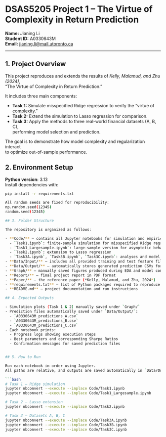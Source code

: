 # DSAS5205 Project 1 – The Virtue of Complexity in Return Prediction

**Name:** Jianing Li  
**Student ID:** A0330643M  
**Email:** jianing.li@mail.utoronto.ca  

---

## 1. Project Overview

This project reproduces and extends the results of *Kelly, Malamud, and Zhu (2024)*,  
“The Virtue of Complexity in Return Prediction.”

It includes three main components:

- **Task 1:** Simulate misspecified Ridge regression to verify the “virtue of complexity.”  
- **Task 2:** Extend the simulation to Lasso regression for comparison.  
- **Task 3:** Apply the methods to three real-world financial datasets (A, B, C),  
  performing model selection and prediction.

The goal is to demonstrate how model complexity and regularization interact  
to optimize out-of-sample performance.

## 2. Environment Setup

**Python version:** 3.13  
Install dependencies with:

```bash
pip install -r requirements.txt

All random seeds are fixed for reproducibility:
np.random.seed(12345)
random.seed(12345)

## 3. Folder Structure

The repository is organized as follows:

- **Code/** – contains all Jupyter notebooks for simulation and empirical analysis  
  - `Task1.ipynb`: finite-sample simulation for misspecified Ridge regression  
  - `Task1_Largesample.ipynb`: large-sample version for asymptotic behavior  
  - `Task2.ipynb`: extension to Lasso regression  
  - `Task3A.ipynb`, `Task3B.ipynb`, `Task3C.ipynb`: analyses and model selection for datasets A, B, C  
- **Data/Input/** – includes all provided training and test feature files (`pairA_train.csv`, etc.)  
- **Data/Output/** – automatically stores generated prediction CSVs for Task 3  
- **Graph/** – manually saved figures produced during EDA and model comparison  
- **Report/** – final project report in PDF format  
- **Paper/** – the reference paper (*Kelly, Malamud, and Zhu, 2024*)  
- **requirements.txt** – list of Python packages required to reproduce results  
- **README.md** – project documentation and run instructions

## 4. Expected Outputs

- Simulation plots (Task 1 & 2) manually saved under `Graph/`  
- Prediction files automatically saved under `Data/Output/`:
  - `A0330643M_predictions_A.csv`
  - `A0330643M_predictions_B.csv`
  - `A0330643M_predictions_C.csv`
- Each notebook prints:
  - Progress logs showing execution steps  
  - Best parameters and corresponding Sharpe Ratios  
  - Confirmation messages for saved prediction files


## 5. How to Run

Run each notebook in order using Jupyter.  
All paths are relative, and outputs are saved automatically in `Data/Output/`.

```bash
# Task 1 – Ridge simulation
jupyter nbconvert --execute --inplace Code/Task1.ipynb
jupyter nbconvert --execute --inplace Code/Task1_Largesample.ipynb

# Task 2 – Lasso extension
jupyter nbconvert --execute --inplace Code/Task2.ipynb

# Task 3 – Datasets A, B, C
jupyter nbconvert --execute --inplace Code/Task3A.ipynb
jupyter nbconvert --execute --inplace Code/Task3B.ipynb
jupyter nbconvert --execute --inplace Code/Task3C.ipynb

